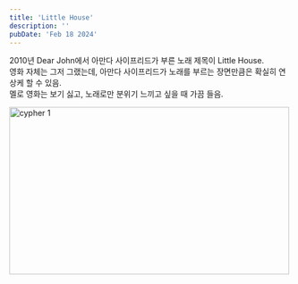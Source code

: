 ```yaml
---
title: 'Little House'
description: ''
pubDate: 'Feb 18 2024'
---
```


2010년 Dear John에서 아만다 사이프리드가 부른 노래 제목이 Little House.<br>
영화 자체는 그저 그랬는데, 아만다 사이프리드가 노래를 부르는 장면만큼은 확실히 연상케 할 수 있음.<br>
멜로 영화는 보기 싫고, 노래로만 분위기 느끼고 싶을 때 가끔 들음.

<img src="/images/cypher/1.webp" width="500px" height="300px" title="cypher 1"/>
